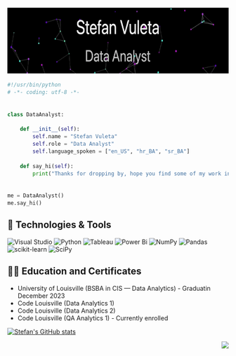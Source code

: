 <p align="center">
  <img width="810" img height="150" src="Banner.gif">
</p>


```python
#!/usr/bin/python
# -*- coding: utf-8 -*-


class DataAnalyst:

    def __init__(self):
        self.name = "Stefan Vuleta"
        self.role = "Data Analyst"
        self.language_spoken = ["en_US", "hr_BA", "sr_BA"]

    def say_hi(self):
        print("Thanks for dropping by, hope you find some of my work interesting.")


me = DataAnalyst()
me.say_hi()
```

## 🔧 Technologies & Tools

![Visual Studio](https://img.shields.io/badge/Visual%20Studio-5C2D91.svg?style=for-the-badge&logo=visual-studio&logoColor=white)
![Python](https://img.shields.io/badge/python-5C2D91?style=for-the-badge&logo=python&logoColor=ffdd54)
![Tableau](https://img.shields.io/badge/Tableau-5C2D91?style=for-the-badge&logo=Tableau&logoColor=white)
![Power Bi](https://img.shields.io/badge/power_bi-5C2D91?style=for-the-badge&logo=powerbi&logoColor=black)
![NumPy](https://img.shields.io/badge/numpy-5C2D91.svg?style=for-the-badge&logo=numpy&logoColor=white)
![Pandas](https://img.shields.io/badge/pandas-5C2D91.svg?style=for-the-badge&logo=pandas&logoColor=white)
![scikit-learn](https://img.shields.io/badge/scikit--learn-5C2D91.svg?style=for-the-badge&logo=scikit-learn&logoColor=white)
![SciPy](https://img.shields.io/badge/SciPy-5C2D91.svg?style=for-the-badge&logo=scipy&logoColor=%white)

## 👨‍🎓 Education and Certificates

- University of Louisville (BSBA in CIS — Data Analytics) - Graduatin December 2023
- Code Louisville (Data Analytics 1)
- Code Louisville (Data Analytics 2)
- Code Louisville (QA Analytics 1) - Currently enrolled

[![Stefan's GitHub stats](https://github-readme-stats.vercel.app/api?username=stefanalytical)](https://github.com/anuraghazra/github-readme-stats)



<img align="right" src="https://komarev.com/ghpvc/?username=stefanalytical">


